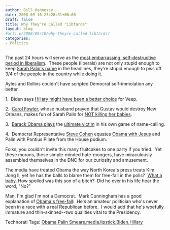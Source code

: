 ```yaml
---
author: Bill Hennessy
date: 2008-09-10 23:28:31+00:00
draft: false
title: Why They're Called "Libtards"
layout: blog
#url: e/2008/09/10/why-theyre-called-libtards/
categories:
- Politics
---
```


The past 24 hours will serve as the [most embarrassing, self-destructive period in liberalism](https://hennessysview.com/2008/09/09/facing-defeat-obama-resorts-to-name-calling/).  These people (liberals) are not only stupid enough to keep [Sarah Palin's name](https://www.foxnews.com/story/0,2933,420422,00.html) in the headlines, they're stupid enough to piss off 3/4 of the people in the country while doing it.

Ayles and Rollins couldn't have scripted Democrat self-immolation any better.

1.  Biden says [Hillary might have been a better choice](https://politicalticker.blogs.cnn.com/2008/09/10/biden-hillary-might-have-been-better-vp-pick/) for Veep.

2.  [Carol Fowler](https://elections.foxnews.com/2008/09/10/sc-democratic-chair-palins-chief-qualification-is-she-hasnt-had-an-abortion/), whose husband prayed that Gustav would destroy New Orleans, makes fun of Sarah Palin for [NOT killing her babies](https://hotair.com/archives/2008/09/10/sc-democratic-chair-palins-qualification-is-that-she-hasnt-had-an-abortion/).

3.  [Barack Obama plays](https://www.politico.com/blogs/bensmith/0908/Obama_knocks_press_on_madeup_controversy.html) the [ultimate victim](https://elections.foxnews.com/2008/09/10/obama-accuses-mccain-of-swift-boat-politics/) in his own game of name-calling.

4.  Democrat Representative [Steve Cohen](https://hotair.com/archives/2008/09/10/scenes-from-the-house-floor-jesus-was-a-community-organizer-pontius-pilate-was-a-governor/) equates [Obama with Jesus](https://elections.foxnews.com/2008/09/10/tennessee-rep-compares-obama-to-jesus-suggests-palin-is-pilate/) and Palin with Pontius Pilate from the House podium.

Folks, you couldn't invite this many fruitcakes to one party if you tried.  Yet these morons, these simple-minded hate-mongers, have miraculously assembled themselves in the DNC for our curiosity and amusement.

The media have treated Obama the way North Korea's press treats Kim Jong Il, yet he has the balls to blame them for free-fall in the polls?  [What a baby](https://michellemalkin.com/2008/09/10/obama-attacks-on-me-are-unpatriotic/). How spoiled was this son of a bitch?  Did he ever in his life hear the word, "No?" 

Man, I'm glad I'm not a Democrat.  Mark Cunningham has a good explanation of [Obama's free-fall](https://www.nypost.com/seven/09102008/postopinion/opedcolumnists/why_bams_flailing_128293.htm):  He's an amateur politician who's never been in a race with a real Republican before.  I would add that he's woefully immature and thin-skinned--two qualities vital to the Presidency.


Technorati Tags: [Obama](https://technorati.com/tags/Obama),[Palin Smears](https://technorati.com/tags/Palin%20Smears),[media](https://technorati.com/tags/media),[lipstick](https://technorati.com/tags/lipstick),[Biden](https://technorati.com/tags/Biden),[Hillary](https://technorati.com/tags/Hillary)
